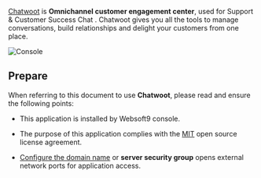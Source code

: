[Chatwoot](https://www.chatwoot.com/) is **Omnichannel customer engagement center**, used for Support & Customer Success Chat . Chatwoot gives you all the tools to manage conversations, build relationships and delight your customers from one place.


![Console](https://libs.websoft9.com/Websoft9/DocsPicture/zh/chatwoot/chatwoot-gui-websoft9.webp)


## Prepare

When referring to this document to use **Chatwoot**, please read and ensure the following points:

- This application is installed by Websoft9 console.

- The purpose of this application complies with the [MIT](https://opensource.org/licenses/MIT) open source license agreement.

- [Configure the domain name](./domain-set) or **server security group** opens external network ports for application access.